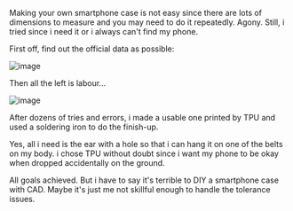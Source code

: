 


Making your own smartphone case is not easy since there are lots of dimensions to measure and you may need to do it repeatedly. Agony. Still, i tried since i need it or i always can't find my phone. 

First off, find out the official data as possible:

![image](https://github.com/treesess/STEAMRELAY/assets/20311124/02d92083-2f6b-4897-89eb-aaf7c6e833ea)

Then all the left is labour... 

![image](https://github.com/treesess/STEAMRELAY/assets/20311124/6c7b217a-3706-4cc5-8298-df69968c0185)

After dozens of tries and errors, i made a usable one printed by TPU and used a soldering iron to do the finish-up. 

Yes, all i need is the ear with a hole so that i can hang it on one of the belts on my body. i chose TPU without doubt since i want my phone to be okay when dropped accidentally on the ground. 

All goals achieved. But i have to say it's terrible to DIY a smartphone case with CAD. Maybe it's just me not skillful enough to handle the tolerance issues. 
